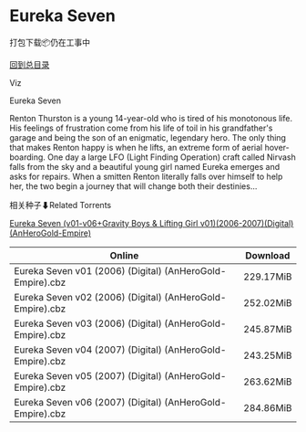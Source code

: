 # Eureka Seven

打包下载📦仍在工事中

[回到总目录](/Catalogs.md)

Viz

Eureka Seven

Renton Thurston is a young 14-year-old who is tired of his monotonous life. His feelings of frustration come from his life of toil in his grandfather's garage and being the son of an enigmatic, legendary hero. The only thing that makes Renton happy is when he lifts, an extreme form of aerial hover-boarding. One day a large LFO (Light Finding Operation) craft called Nirvash falls from the sky and a beautiful young girl named Eureka emerges and asks for repairs. When a smitten Renton literally falls over himself to help her, the two begin a journey that will change both their destinies... 





相关种子⬇Related Torrents

[Eureka Seven (v01-v06+Gravity Boys & Lifting Girl v01)(2006-2007)(Digital)(AnHeroGold-Empire)](https://github.com/alicewish/markdown/blob/master/torrent/Eureka-Seven--v01-v06-Gravity-Boys---Lifting-Girl-v01--2006-2007--Digital--AnHeroGold-Empire.md)

Online | Download
--- | ---
Eureka Seven v01 (2006) (Digital) (AnHeroGold-Empire).cbz | 229.17MiB
Eureka Seven v02 (2006) (Digital) (AnHeroGold-Empire).cbz | 252.02MiB
Eureka Seven v03 (2006) (Digital) (AnHeroGold-Empire).cbz | 245.87MiB
Eureka Seven v04 (2007) (Digital) (AnHeroGold-Empire).cbz | 243.25MiB
Eureka Seven v05 (2007) (Digital) (AnHeroGold-Empire).cbz | 263.62MiB
Eureka Seven v06 (2007) (Digital) (AnHeroGold-Empire).cbz | 284.86MiB